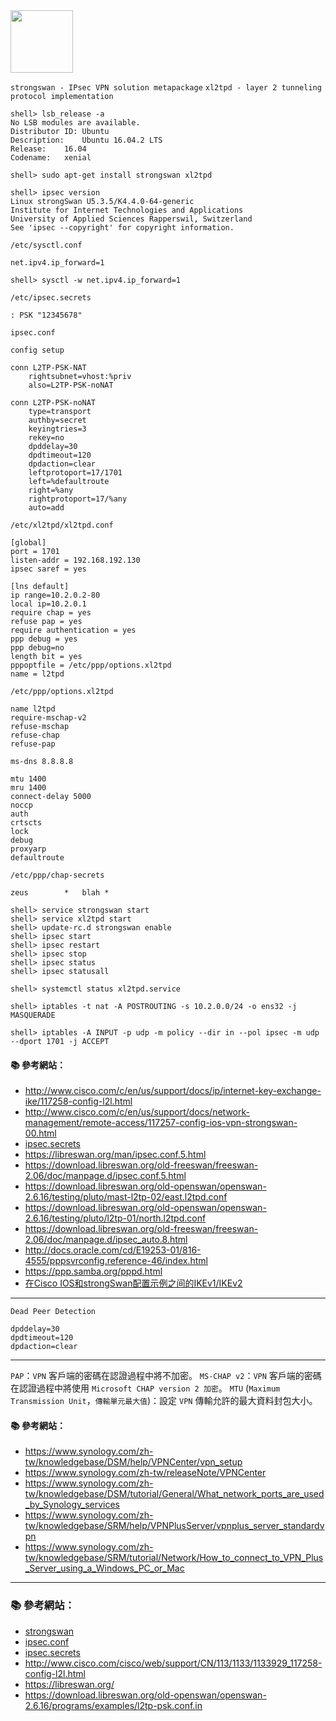 <img src="https://www.strongswan.org/images/strongswan.png" width="100">

`strongswan - IPsec VPN solution metapackage`
`xl2tpd - layer 2 tunneling protocol implementation`


```console
shell> lsb_release -a
No LSB modules are available.
Distributor ID:	Ubuntu
Description:	Ubuntu 16.04.2 LTS
Release:	16.04
Codename:	xenial
```

```console
shell> sudo apt-get install strongswan xl2tpd
```

```console
shell> ipsec version
Linux strongSwan U5.3.5/K4.4.0-64-generic
Institute for Internet Technologies and Applications
University of Applied Sciences Rapperswil, Switzerland
See 'ipsec --copyright' for copyright information.
```


`/etc/sysctl.conf`

```
net.ipv4.ip_forward=1
```

```console
shell> sysctl -w net.ipv4.ip_forward=1
```

`/etc/ipsec.secrets`

```
: PSK "12345678"
```

`ipsec.conf`

```
config setup

conn L2TP-PSK-NAT
	rightsubnet=vhost:%priv
	also=L2TP-PSK-noNAT

conn L2TP-PSK-noNAT
	type=transport
	authby=secret
	keyingtries=3
	rekey=no
	dpddelay=30
	dpdtimeout=120
	dpdaction=clear
	leftprotoport=17/1701
 	left=%defaultroute
	right=%any
	rightprotoport=17/%any
	auto=add
```

`/etc/xl2tpd/xl2tpd.conf`

```
[global]
port = 1701
listen-addr = 192.168.192.130
ipsec saref = yes

[lns default]
ip range=10.2.0.2-80
local ip=10.2.0.1
require chap = yes
refuse pap = yes
require authentication = yes
ppp debug = yes
ppp debug=no
length bit = yes
pppoptfile = /etc/ppp/options.xl2tpd
name = l2tpd
```

`/etc/ppp/options.xl2tpd`

```
name l2tpd
require-mschap-v2
refuse-mschap
refuse-chap
refuse-pap

ms-dns 8.8.8.8

mtu 1400
mru 1400
connect-delay 5000
noccp
auth
crtscts
lock
debug
proxyarp
defaultroute
```

`/etc/ppp/chap-secrets`
```
zeus		*	blah *
```

```console
shell> service strongswan start
shell> service xl2tpd start
shell> update-rc.d strongswan enable
shell> ipsec start
shell> ipsec restart
shell> ipsec stop
shell> ipsec status
shell> ipsec statusall

shell> systemctl status xl2tpd.service
```

```console
shell> iptables -t nat -A POSTROUTING -s 10.2.0.0/24 -o ens32 -j MASQUERADE
```

```console
shell> iptables -A INPUT -p udp -m policy --dir in --pol ipsec -m udp --dport 1701 -j ACCEPT
```


#### :books: 參考網站：
- http://www.cisco.com/c/en/us/support/docs/ip/internet-key-exchange-ike/117258-config-l2l.html
- http://www.cisco.com/c/en/us/support/docs/network-management/remote-access/117257-config-ios-vpn-strongswan-00.html
- [ipsec.secrets](http://manpages.ubuntu.com/manpages/zesty/man5/ipsec.secrets.5.html)
- https://libreswan.org/man/ipsec.conf.5.html
- https://download.libreswan.org/old-freeswan/freeswan-2.06/doc/manpage.d/ipsec.conf.5.html
- https://download.libreswan.org/old-openswan/openswan-2.6.16/testing/pluto/mast-l2tp-02/east.l2tpd.conf
- https://download.libreswan.org/old-openswan/openswan-2.6.16/testing/pluto/l2tp-01/north.l2tpd.conf
- https://download.libreswan.org/old-freeswan/freeswan-2.06/doc/manpage.d/ipsec_auto.8.html
- http://docs.oracle.com/cd/E19253-01/816-4555/pppsvrconfig.reference-46/index.html
- https://ppp.samba.org/pppd.html
- [在Cisco IOS和strongSwan配置示例之间的IKEv1/IKEv2](http://www.cisco.com/c/zh_cn/support/docs/ip/internet-key-exchange-ike/117258-config-l2l.html)

---

`Dead Peer Detection`

```
dpddelay=30
dpdtimeout=120
dpdaction=clear
```

---

`PAP`：`VPN` 客戶端的密碼在認證過程中將不加密。
`MS-CHAP v2`：`VPN` 客戶端的密碼在認證過程中將使用 `Microsoft CHAP version 2 加密`。
`MTU` (`Maximum Transmission Unit`，`傳輸單元最大值`)：設定 `VPN` 傳輸允許的最大資料封包大小。

#### :books: 參考網站：
- https://www.synology.com/zh-tw/knowledgebase/DSM/help/VPNCenter/vpn_setup
- https://www.synology.com/zh-tw/releaseNote/VPNCenter
- https://www.synology.com/zh-tw/knowledgebase/DSM/tutorial/General/What_network_ports_are_used_by_Synology_services
- https://www.synology.com/zh-tw/knowledgebase/SRM/help/VPNPlusServer/vpnplus_server_standardvpn
- https://www.synology.com/zh-tw/knowledgebase/SRM/tutorial/Network/How_to_connect_to_VPN_Plus_Server_using_a_Windows_PC_or_Mac

---

### :books: 參考網站：
- [strongswan](https://www.strongswan.org/)
- [ipsec.conf](http://manpages.ubuntu.com/manpages/wily/man5/ipsec.conf.5.html)
- [ipsec.secrets](http://manpages.ubuntu.com/manpages/xenial/man5/ipsec.secrets.5.html)
- http://www.cisco.com/cisco/web/support/CN/113/1133/1133929_117258-config-l2l.html
- https://libreswan.org/
- https://download.libreswan.org/old-openswan/openswan-2.6.16/programs/examples/l2tp-psk.conf.in

